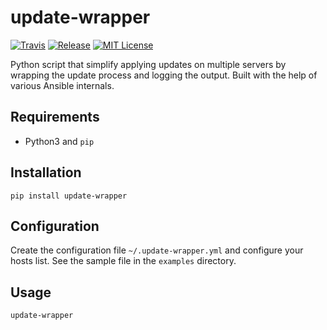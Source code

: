 update-wrapper
==============

[![Travis](https://img.shields.io/travis/EpicScriptTime/update-wrapper.svg)](https://travis-ci.org/EpicScriptTime/update-wrapper)
[![Release](https://img.shields.io/pypi/v/update-wrapper.svg)](https://pypi.python.org/pypi/update-wrapper)
[![MIT License](https://img.shields.io/badge/license-MIT-8469ad.svg)](https://tldrlegal.com/license/mit-license)

Python script that simplify applying updates on multiple servers by wrapping the update process and logging the output.
Built with the help of various Ansible internals.

Requirements
------------

* Python3 and `pip`

Installation
------------

    pip install update-wrapper

Configuration
-------------

Create the configuration file `~/.update-wrapper.yml` and configure your hosts list.
See the sample file in the `examples` directory.

Usage
-----

    update-wrapper
